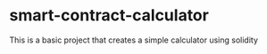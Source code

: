 # smart-contract-calculator
This is a basic project that creates a simple calculator using solidity
